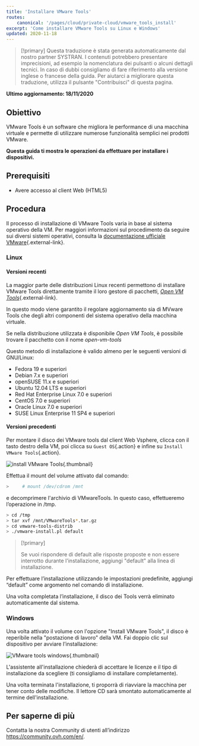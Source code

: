 ```yaml
---
title: 'Installare VMware Tools'
routes:
    canonical: '/pages/cloud/private-cloud/vmware_tools_install'
excerpt: 'Come installare VMware Tools su Linux e Windows'
updated: 2020-11-18
---
```


> [!primary]
> Questa traduzione è stata generata automaticamente dal nostro partner SYSTRAN. I contenuti potrebbero presentare imprecisioni, ad esempio la nomenclatura dei pulsanti o alcuni dettagli tecnici. In caso di dubbi consigliamo di fare riferimento alla versione inglese o francese della guida. Per aiutarci a migliorare questa traduzione, utilizza il pulsante "Contribuisci" di questa pagina.
>

**Ultimo aggiornamento: 18/11/2020**

## Obiettivo

VMware Tools è un software che migliora le performance di una macchina virtuale e permette di utilizzare numerose funzionalità semplici nei prodotti VMware.

**Questa guida ti mostra le operazioni da effettuare per installare i dispositivi.**

## Prerequisiti

- Avere accesso al client Web (HTML5)

## Procedura

Il processo di installazione di VMware Tools varia in base al sistema operativo della VM. Per maggiori informazioni sul procedimento da seguire sui diversi sistemi operativi, consulta la [documentazione ufficiale VMware](https://kb.vmware.com/s/article/1014294){.external-link}.

### Linux

#### Versioni recenti

La maggior parte delle distribuzioni Linux recenti permettono di installare VMware Tools direttamente tramite il loro gestore di pacchetti, [*Open VM Tools*](https://kb.vmware.com/s/article/2073803){.external-link}.

In questo modo viene garantito il regolare aggiornamento sia di MVware Tools che degli altri componenti del sistema operativo della macchina virtuale. 

Se nella distribuzione utilizzata è disponibile *Open VM Tools*, è possibile trovare il pacchetto con il nome *open-vm-tools*


Questo metodo di installazione è valido almeno per le seguenti versioni di GNU/Linux:

- Fedora 19 e superiori
- Debian 7.x e superiori
- openSUSE 11.x e superiori
- Ubuntu 12.04 LTS e superiori
- Red Hat Enterprise Linux 7.0 e superiori
- CentOS 7.0 e superiori
- Oracle Linux 7.0 e superiori
- SUSE Linux Enterprise 11 SP4 e superiori

#### Versioni precedenti

Per montare il disco dei VMware tools dal client Web Vsphere, clicca con il tasto destro della VM, poi clicca su `Guest OS`{.action} e infine su `Install VMware Tools`{.action}. 

![install VMware Tools](images/tools.png){.thumbnail}

Effettua il mount del volume attivato dal comando:

```sh
>     # mount /dev/cdrom /mnt
```

e decomprimere l'archivio di VMwareTools. In questo caso, effettueremo l’operazione in /tmp.

```sh
> cd /tmp 
> tar xvf /mnt/VMwareTools*.tar.gz
> cd vmware-tools-distrib
> ./vmware-install.pl default
```

> [!primary]
>
> Se vuoi rispondere di default alle risposte proposte e non essere interrotto durante l'installazione, aggiungi "default" alla linea di installazione.
> 

Per effettuare l’installazione utilizzando le impostazioni predefinite, aggiungi “default” come argomento nel comando di installazione.

Una volta completata l’installazione, il disco dei Tools verrà eliminato automaticamente dal sistema. 

### Windows

Una volta attivato il volume con l'opzione "Install VMware Tools", il disco è reperibile nella "postazione di lavoro" della VM. Fai doppio clic sul dispositivo per avviare l’installazione:

![VMware tools windows](images/windows.jpg){.thumbnail}

L'assistente all'installazione chiederà di accettare le licenze e il tipo di installazione da scegliere (ti consigliamo di installare completamente).

Una volta terminata l'installazione, ti proporrà di riavviare la macchina per tener conto delle modifiche. Il lettore CD sarà smontato automaticamente al termine dell'installazione.

## Per saperne di più

Contatta la nostra Community di utenti all’indirizzo <https://community.ovh.com/en/>.
